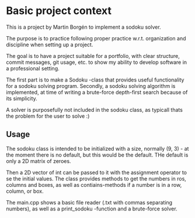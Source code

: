 # Basic project context
This is a project by Martin Borgén to implement a sodoku solver. 

The purpose is to practice following proper practice w.r.t. organization
and discipline when setting up a project. 

The goal is to have a project suitable for a portfolio, with clear structure, 
commit messages, git usage, etc. to show my ability to develop software 
in a professional setting. 

The first part is to make a Sodoku -class that provides useful functionality for 
a sodoku solving program. Secondly, a sodoku solving algorithm is implemented, 
at time of writing a brute-force depth-first search because of its simplicity.

A solver is purposefully not included in the sodoku class, as typicall thats the 
problem for the user to solve :)

## Usage

The sodoku class is intended to be initialized with a size, normally (9, 3) - at the moment there is no default, but this would be the default. 
THe default is only a 2D matrix of zeroes. 

Then a 2D vector of int can be passed to it with the assignment operator to se the initial values. 
The class provides methods to get the numbers in ros, columns and boxes, as well as contiains-methods if a number is in a row, column, or box. 

The main.cpp shows a basic file reader (.txt with commas separating numbers), as well as a print_sodoku -function and a brute-force solver. 
